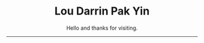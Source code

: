 <div align="center">

# Lou Darrin Pak Yin

Hello and thanks for visiting.

</div>

<!-- Optional: Add a subtle horizontal rule -->
---
